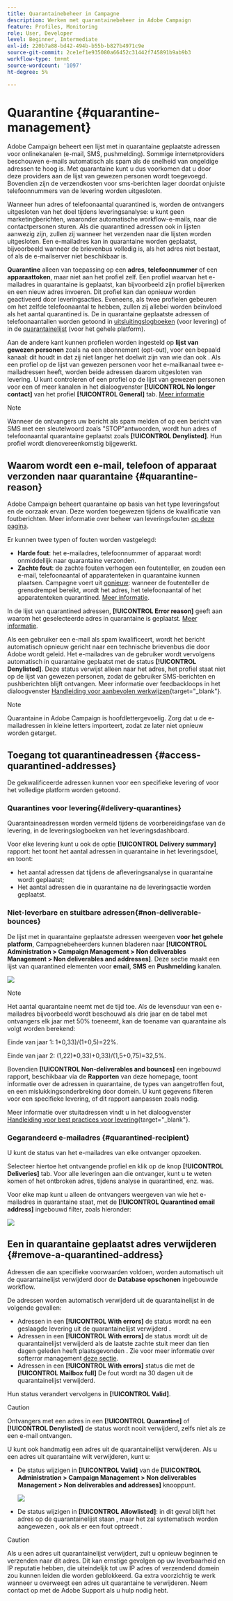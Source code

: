 ```yaml
---
title: Quarantainebeheer in Campagne
description: Werken met quarantainebeheer in Adobe Campaign
feature: Profiles, Monitoring
role: User, Developer
level: Beginner, Intermediate
exl-id: 220b7a88-bd42-494b-b55b-b827b4971c9e
source-git-commit: 2ce1ef1e935080a66452c31442f745891b9ab9b3
workflow-type: tm+mt
source-wordcount: '1097'
ht-degree: 5%

---
```


# Quarantine {#quarantine-management}

Adobe Campaign beheert een lijst met in quarantaine geplaatste adressen voor onlinekanalen (e-mail, SMS, pushmelding). Sommige internetproviders beschouwen e-mails automatisch als spam als de snelheid van ongeldige adressen te hoog is. Met quarantaine kunt u dus voorkomen dat u door deze providers aan de lijst van gewezen personen wordt toegevoegd. Bovendien zijn de verzendkosten voor sms-berichten lager doordat onjuiste telefoonnummers van de levering worden uitgesloten.

Wanneer hun adres of telefoonaantal quarantined is, worden de ontvangers uitgesloten van het doel tijdens leveringsanalyse: u kunt geen marketingberichten, waaronder automatische workflow-e-mails, naar die contactpersonen sturen. Als die quarantined adressen ook in lijsten aanwezig zijn, zullen zij wanneer het verzenden naar die lijsten worden uitgesloten. Een e-mailadres kan in quarantaine worden geplaatst, bijvoorbeeld wanneer de brievenbus volledig is, als het adres niet bestaat, of als de e-mailserver niet beschikbaar is.

<!--For more on best practices to secure and optimize your deliveries, refer to [this page](delivery-best-practices.md).-->

**Quarantine** alleen van toepassing op een **adres**, **telefoonnummer** of een **apparaattoken**, maar niet aan het profiel zelf. Een profiel waarvan het e-mailadres in quarantaine is geplaatst, kan bijvoorbeeld zijn profiel bijwerken en een nieuw adres invoeren. Dit profiel kan dan opnieuw worden geactiveerd door leveringsacties. Eveneens, als twee profielen gebeuren om het zelfde telefoonaantal te hebben, zullen zij allebei worden beïnvloed als het aantal quarantined is. De in quarantaine geplaatste adressen of telefoonaantallen worden getoond in [uitsluitingslogboeken](#delivery-quarantines) (voor levering) of in de [quarantainelijst](#non-deliverable-bounces) (voor het gehele platform).

Aan de andere kant kunnen profielen worden ingesteld op **lijst van gewezen personen** zoals na een abonnement (opt-out), voor een bepaald kanaal: dit houdt in dat zij niet langer het doelwit zijn van wie dan ook . Als een profiel op de lijst van gewezen personen voor het e-mailkanaal twee e-mailadressen heeft, worden beide adressen daarom uitgesloten van levering. U kunt controleren of een profiel op de lijst van gewezen personen voor een of meer kanalen in het dialoogvenster **[!UICONTROL No longer contact]** van het profiel **[!UICONTROL General]** tab. [Meer informatie](../audiences/view-profiles.md)

>[!NOTE]
>
>Wanneer de ontvangers uw bericht als spam melden of op een bericht van SMS met een sleutelwoord zoals &quot;STOP&quot;antwoorden, wordt hun adres of telefoonaantal quarantaine geplaatst zoals **[!UICONTROL Denylisted]**. Hun profiel wordt dienovereenkomstig bijgewerkt.

<!--For the email channel, email addresses are quarantined. For the mobile app channel, device tokens are quarantined. For the SMS channel, phone numbers are quarantined.?-->

## Waarom wordt een e-mail, telefoon of apparaat verzonden naar quarantaine {#quarantine-reason}

Adobe Campaign beheert quarantaine op basis van het type leveringsfout en de oorzaak ervan. Deze worden toegewezen tijdens de kwalificatie van foutberichten. Meer informatie over beheer van leveringsfouten [op deze pagina](delivery-failures.md).

Er kunnen twee typen of fouten worden vastgelegd:

* **Harde fout**: het e-mailadres, telefoonnummer of apparaat wordt onmiddellijk naar quarantaine verzonden.
* **Zachte fout**: de zachte fouten verhogen een foutenteller, en zouden een e-mail, telefoonaantal of apparatenteken in quarantaine kunnen plaatsen. Campagne voert uit [opnieuw](delivery-failures.md#retries): wanneer de foutenteller de grensdrempel bereikt, wordt het adres, het telefoonaantal of het apparatenteken quarantined. [Meer informatie](delivery-failures.md#retries).

In de lijst van quarantined adressen, **[!UICONTROL Error reason]** geeft aan waarom het geselecteerde adres in quarantaine is geplaatst. [Meer informatie](#identifying-quarantined-addresses-for-the-entire-platform).


Als een gebruiker een e-mail als spam kwalificeert, wordt het bericht automatisch opnieuw gericht naar een technische brievenbus die door Adobe wordt geleid. Het e-mailadres van de gebruiker wordt vervolgens automatisch in quarantaine geplaatst met de status **[!UICONTROL Denylisted]**. Deze status verwijst alleen naar het adres, het profiel staat niet op de lijst van gewezen personen, zodat de gebruiker SMS-berichten en pushberichten blijft ontvangen. Meer informatie over feedbackloops in het dialoogvenster [Handleiding voor aanbevolen werkwijzen](https://experienceleague.adobe.com/docs/deliverability-learn/deliverability-best-practice-guide/transition-process/infrastructure.html#feedback-loops){target=&quot;_blank&quot;}.

>[!NOTE]
>
>Quarantaine in Adobe Campaign is hoofdlettergevoelig. Zorg dat u de e-mailadressen in kleine letters importeert, zodat ze later niet opnieuw worden getarget.

## Toegang tot quarantineadressen {#access-quarantined-addresses}

De gekwalificeerde adressen kunnen voor een specifieke levering of voor het volledige platform worden getoond.

### Quarantines voor levering{#delivery-quarantines}

Quarantaineadressen worden vermeld tijdens de voorbereidingsfase van de levering, in de leveringslogboeken van het leveringsdashboard.

Voor elke levering kunt u ook de optie **[!UICONTROL Delivery summary]** rapport: het toont het aantal adressen in quarantaine in het leveringsdoel, en toont:

* het aantal adressen dat tijdens de afleveringsanalyse in quarantaine wordt geplaatst;
* Het aantal adressen die in quarantaine na de leveringsactie worden geplaatst.

### Niet-leverbare en stuitbare adressen{#non-deliverable-bounces}

De lijst met in quarantaine geplaatste adressen weergeven **voor het gehele platform**, Campagnebeheerders kunnen bladeren naar  **[!UICONTROL Administration > Campaign Management > Non deliverables Management > Non deliverables and addresses]**. Deze sectie maakt een lijst van quarantined elementen voor **email**, **SMS** en **Pushmelding** kanalen.

![](assets/tech-quarantine.png)

>[!NOTE]
>
>Het aantal quarantaine neemt met de tijd toe. Als de levensduur van een e-mailadres bijvoorbeeld wordt beschouwd als drie jaar en de tabel met ontvangers elk jaar met 50% toeneemt, kan de toename van quarantaine als volgt worden berekend:
>
>Einde van jaar 1: 1&#42;0,33)/(1+0,5)=22%.
>
>Einde van jaar 2: (1,22)&#42;0,33)+0,33)/(1,5+0,75)=32,5%.

Bovendien **[!UICONTROL Non-deliverables and bounces]** een ingebouwd rapport, beschikbaar via de **Rapporten** van deze homepage, toont informatie over de adressen in quarantaine, de types van aangetroffen fout, en een mislukkingsonderbreking door domein. U kunt gegevens filteren voor een specifieke levering, of dit rapport aanpassen zoals nodig.

Meer informatie over stuitadressen vindt u in het dialoogvenster [Handleiding voor best practices voor levering](https://experienceleague.adobe.com/docs/deliverability-learn/deliverability-best-practice-guide/metrics-for-deliverability/bounces.html){target=&quot;_blank&quot;}.

### Gegarandeerd e-mailadres {#quarantined-recipient}

U kunt de status van het e-mailadres van elke ontvanger opzoeken.

Selecteer hiertoe het ontvangende profiel en klik op de knop **[!UICONTROL Deliveries]** tab. Voor alle leveringen aan die ontvanger, kunt u te weten komen of het ontbroken adres, tijdens analyse in quarantined, enz. was.

Voor elke map kunt u alleen de ontvangers weergeven van wie het e-mailadres in quarantaine staat, met de **[!UICONTROL Quarantined email address]** ingebouwd filter, zoals hieronder:

![](assets/quarantine-filter.png)


## Een in quarantaine geplaatst adres verwijderen {#remove-a-quarantined-address}

Adressen die aan specifieke voorwaarden voldoen, worden automatisch uit de quarantainelijst verwijderd door de **Database opschonen** ingebouwde workflow.

De adressen worden automatisch verwijderd uit de quarantainelijst in de volgende gevallen:

* Adressen in een **[!UICONTROL With errors]** de status wordt na een geslaagde levering uit de quarantainelijst verwijderd .
* Adressen in een **[!UICONTROL With errors]** de status wordt uit de quarantainelijst verwijderd als de laatste zachte stuit meer dan tien dagen geleden heeft plaatsgevonden . Zie voor meer informatie over softerror management [deze sectie](#soft-error-management).
* Adressen in een **[!UICONTROL With errors]** status die met de **[!UICONTROL Mailbox full]** De fout wordt na 30 dagen uit de quarantainelijst verwijderd.

Hun status verandert vervolgens in **[!UICONTROL Valid]**.

>[!CAUTION]
>
>Ontvangers met een adres in een **[!UICONTROL Quarantine]** of **[!UICONTROL Denylisted]** de status wordt nooit verwijderd, zelfs niet als ze een e-mail ontvangen.

U kunt ook handmatig een adres uit de quarantainelijst verwijderen. Als u een adres uit quarantaine wilt verwijderen, kunt u:

* De status wijzigen in **[!UICONTROL Valid]** van de **[!UICONTROL Administration > Campaign Management > Non deliverables Management > Non deliverables and addresses]** knooppunt.

   ![](assets/tech-quarantine-status.png)

* De status wijzigen in **[!UICONTROL Allowlisted]**: in dit geval blijft het adres op de quarantainelijst staan , maar het zal systematisch worden aangewezen , ook als er een fout optreedt .

>[!CAUTION]
>
>Als u een adres uit quarantainelijst verwijdert, zult u opnieuw beginnen te verzenden naar dit adres. Dit kan ernstige gevolgen op uw leverbaarheid en IP reputatie hebben, die uiteindelijk tot uw IP adres of verzendend domein zou kunnen leiden die worden geblokkeerd. Ga extra voorzichtig te werk wanneer u overweegt een adres uit quarantaine te verwijderen. Neem contact op met de Adobe Support als u hulp nodig hebt.
